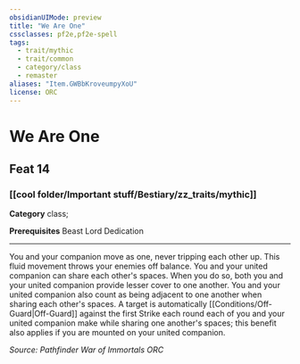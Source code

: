 ```yaml
---
obsidianUIMode: preview
title: "We Are One"
cssclasses: pf2e,pf2e-spell
tags:
  - trait/mythic
  - trait/common
  - category/class
  - remaster
aliases: "Item.GWBbKroveumpyXoU"
license: ORC
---
```

# We Are One
## Feat 14
### [[cool folder/Important stuff/Bestiary/zz_traits/mythic]]

**Category** class; 



**Prerequisites** Beast Lord Dedication
* * *
You and your companion move as one, never tripping each other up. This fluid movement throws your enemies off balance. You and your united companion can share each other's spaces. When you do so, both you and your united companion provide lesser cover to one another. You and your united companion also count as being adjacent to one another when sharing each other's spaces. A target is automatically [[Conditions/Off-Guard|Off-Guard]] against the first Strike each round each of you and your united companion make while sharing one another's spaces; this benefit also applies if you are mounted on your united companion.

*Source: Pathfinder War of Immortals*
*ORC*